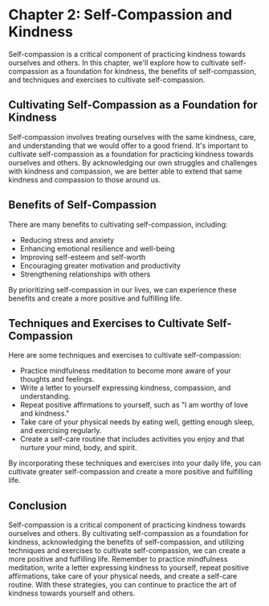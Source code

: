 Chapter 2: Self-Compassion and Kindness
=======================================

Self-compassion is a critical component of practicing kindness towards ourselves and others. In this chapter, we'll explore how to cultivate self-compassion as a foundation for kindness, the benefits of self-compassion, and techniques and exercises to cultivate self-compassion.

Cultivating Self-Compassion as a Foundation for Kindness
--------------------------------------------------------

Self-compassion involves treating ourselves with the same kindness, care, and understanding that we would offer to a good friend. It's important to cultivate self-compassion as a foundation for practicing kindness towards ourselves and others. By acknowledging our own struggles and challenges with kindness and compassion, we are better able to extend that same kindness and compassion to those around us.

Benefits of Self-Compassion
---------------------------

There are many benefits to cultivating self-compassion, including:

* Reducing stress and anxiety
* Enhancing emotional resilience and well-being
* Improving self-esteem and self-worth
* Encouraging greater motivation and productivity
* Strengthening relationships with others

By prioritizing self-compassion in our lives, we can experience these benefits and create a more positive and fulfilling life.

Techniques and Exercises to Cultivate Self-Compassion
-----------------------------------------------------

Here are some techniques and exercises to cultivate self-compassion:

* Practice mindfulness meditation to become more aware of your thoughts and feelings.
* Write a letter to yourself expressing kindness, compassion, and understanding.
* Repeat positive affirmations to yourself, such as "I am worthy of love and kindness."
* Take care of your physical needs by eating well, getting enough sleep, and exercising regularly.
* Create a self-care routine that includes activities you enjoy and that nurture your mind, body, and spirit.

By incorporating these techniques and exercises into your daily life, you can cultivate greater self-compassion and create a more positive and fulfilling life.

Conclusion
----------

Self-compassion is a critical component of practicing kindness towards ourselves and others. By cultivating self-compassion as a foundation for kindness, acknowledging the benefits of self-compassion, and utilizing techniques and exercises to cultivate self-compassion, we can create a more positive and fulfilling life. Remember to practice mindfulness meditation, write a letter expressing kindness to yourself, repeat positive affirmations, take care of your physical needs, and create a self-care routine. With these strategies, you can continue to practice the art of kindness towards yourself and others.
